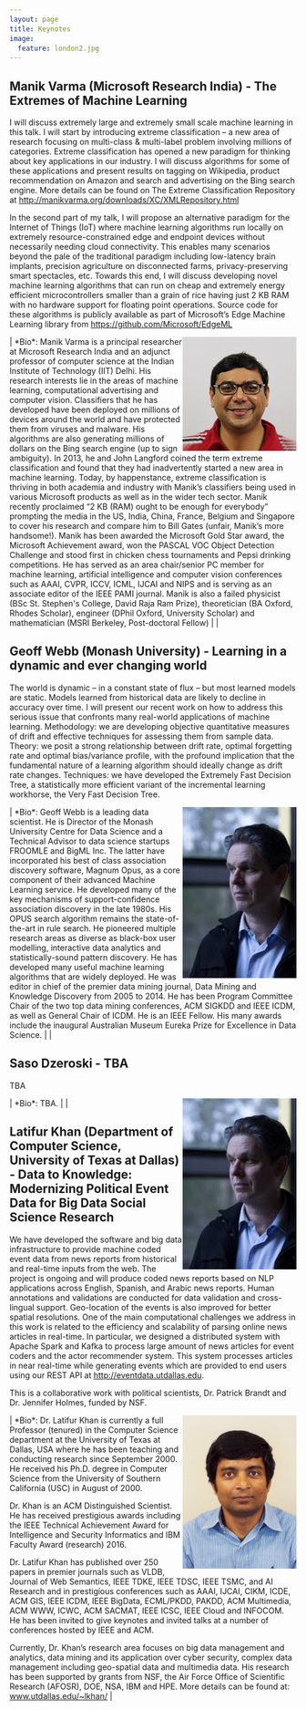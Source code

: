```yaml
---
layout: page
title: Keynotes
image:
  feature: london2.jpg
---
```


## Manik Varma (Microsoft Research India) -  The Extremes of Machine Learning

I will discuss extremely large and extremely small scale machine learning in this talk. I will start by introducing extreme classification – a new area of research focusing on multi-class & multi-label problem involving millions of categories. Extreme classification has opened a new paradigm for thinking about key applications in our industry. I will discuss algorithms for some of these applications and present results on tagging on Wikipedia, product recommendation on Amazon and search and advertising on the Bing search engine. More details can be found on The Extreme Classification Repository at http://manikvarma.org/downloads/XC/XMLRepository.html

In the second part of my talk, I will propose an alternative paradigm for the Internet of Things (IoT) where machine learning algorithms run locally on extremely  resource-constrained edge and endpoint devices without necessarily needing cloud connectivity. This enables many scenarios beyond the pale of the traditional paradigm including low-latency brain implants, precision agriculture on disconnected farms, privacy-preserving smart spectacles, etc. Towards this end, I will discuss developing novel machine learning algorithms that can run on cheap and extremely energy efficient microcontrollers smaller than a grain of rice having just 2 KB RAM with no hardware support for floating point operations. Source code for these algorithms is publicly available as part of Microsoft’s Edge Machine Learning library from https://github.com/Microsoft/EdgeML

<img style="float: right;" src="images/manik.jpg" width="200"> 
| *Bio*: Manik Varma is a principal researcher at Microsoft Research India and an adjunct professor of computer science at the Indian Institute of Technology (IIT) Delhi. His research interests lie in the areas of machine learning, computational advertising and computer vision. Classifiers that he has developed have been deployed on millions of devices around the world and have protected them from viruses and malware. His algorithms are also generating millions of dollars on the Bing search engine (up to sign ambiguity). In 2013, he and John Langford coined the term extreme classification and found that they had inadvertently started a new area in machine learning. Today, by happenstance, extreme classification is thriving in both academia and industry with Manik’s classifiers being used in various Microsoft products as well as in the wider tech sector. Manik recently proclaimed “2 KB (RAM) ought to be enough for everybody” prompting the media in the US, India, China, France, Belgium and Singapore to cover his research and compare him to Bill Gates (unfair, Manik’s more handsome!). Manik has been awarded the Microsoft Gold Star award, the Microsoft Achievement award, won the PASCAL VOC Object Detection Challenge and stood first in chicken chess tournaments and Pepsi drinking competitions. He has served as an area chair/senior PC member for machine learning, artificial intelligence and computer vision conferences such as AAAI, CVPR, ICCV, ICML, IJCAI and NIPS and is  serving as an associate editor of the IEEE PAMI journal. Manik is also a failed physicist (BSc St. Stephen's College, David Raja Ram Prize), theoretician (BA Oxford, Rhodes Scholar), engineer (DPhil Oxford, University Scholar) and mathematician (MSRI Berkeley, Post-doctoral Fellow) |  | 


## Geoff Webb (Monash University) -  Learning in a dynamic and ever changing world

The world is dynamic – in a constant state of flux – but most learned models
are static. Models learned from historical data are likely to decline in
accuracy over time.  I will present our recent work on how to address this
serious issue that confronts many real-world applications of machine
learning.  Methodology: we are developing objective quantitative measures of
drift and effective techniques for assessing them from sample data. Theory:
we posit a strong relationship between drift rate, optimal forgetting rate
and optimal bias/variance profile, with the profound implication that the
fundamental nature of a learning algorithm should ideally change as drift
rate changes. Techniques: we have developed the Extremely Fast Decision
Tree, a statistically more efficient variant of the incremental learning
workhorse, the Very Fast Decision Tree.

<img style="float: right;" src="images/Webb.jpg" width="200"> 
| *Bio*: Geoff Webb is a leading data scientist. He is Director of the Monash
University Centre for Data Science and a Technical Advisor to data science
startups FROOMLE and BigML Inc. The latter have incorporated his best of
class association discovery software, Magnum Opus, as a core component of
their advanced Machine Learning service. He developed many of the key
mechanisms of support-confidence association discovery in the late 1980s.
His OPUS search algorithm remains the state-of-the-art in rule search. He
pioneered multiple research areas as diverse as black-box user modelling,
interactive data analytics and statistically-sound pattern discovery.  He
has developed many useful machine learning algorithms that are widely
deployed.  He was editor in chief of the premier data mining journal, Data
Mining and Knowledge Discovery from 2005 to 2014. He has been Program
Committee Chair of the two top data mining conferences, ACM SIGKDD and IEEE
ICDM, as well as General Chair of ICDM. He is an IEEE Fellow. His many
awards include the inaugural Australian Museum Eureka Prize for Excellence
in Data Science. |  | 


## Saso Dzeroski - TBA

TBA

<img style="float: right;" src="images/Webb.jpg" width="200"> 
| *Bio*: TBA. |  | 


## Latifur Khan (Department of Computer Science, University of Texas at Dallas) - Data to Knowledge: Modernizing Political Event Data for Big Data Social Science Research

We have developed the software and big data infrastructure to provide machine coded event data from news reports from historical and real-time inputs from the web. The project is ongoing and will produce coded news reports based on NLP applications across English, Spanish, and Arabic news reports. Human annotations and validations are conducted for data validation and cross-lingual support. Geo-location of the events is also improved for better spatial resolutions. 
One of the main computational challenges we address in this work is related to the efficiency and scalability of parsing online news articles in real-time. In particular, we designed a distributed system with Apache Spark and Kafka to process large amount of news articles for event coders and the actor recommender system. This system processes articles in near real-time while generating events which are provided to end users using our REST API at http://eventdata.utdallas.edu.

This is a collaborative work with political scientists, Dr. Patrick Brandt and Dr. Jennifer Holmes, funded by NSF.


<img style="float: right;" src="images/khan.jpg" width="200"> 
| *Bio*: Dr. Latifur Khan is currently a full Professor (tenured) in the Computer Science department at the University of Texas at Dallas, USA where he has been teaching and conducting research since September 2000. He received his Ph.D. degree in Computer Science from the University of Southern California (USC) in August of 2000. 

Dr. Khan is an ACM Distinguished Scientist. He has received prestigious awards including the IEEE Technical Achievement Award for Intelligence and Security Informatics and IBM Faculty Award (research) 2016.

Dr. Latifur Khan has published over 250 papers in premier journals such as VLDB, Journal of Web Semantics, IEEE TDKE, IEEE TDSC, IEEE TSMC, and AI Research and in prestigious conferences such as AAAI, IJCAI, CIKM, ICDE, ACM GIS, IEEE ICDM, IEEE BigData, ECML/PKDD, PAKDD, ACM Multimedia, ACM WWW, ICWC, ACM SACMAT, IEEE ICSC, IEEE Cloud and INFOCOM. He has been invited to give keynotes and invited talks at a number of conferences hosted by IEEE and ACM. 

Currently, Dr. Khan’s research area focuses on big data management and analytics, data mining and its application over cyber security, complex data management including geo-spatial data and multimedia data. His research has been supported by grants from NSF, the Air Force Office of Scientific Research (AFOSR), DOE, NSA, IBM and HPE.  More details can be found at: www.utdallas.edu/~lkhan/
 |

